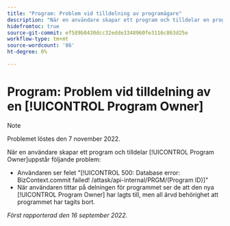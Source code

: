 ```yaml
---
title: "Program: Problem vid tilldelning av programägare"
description: "När en användare skapar ett program och tilldelar en programägare uppstår problemen som beskrivs i den här artikeln."
hidefromtoc: true
source-git-commit: ef589b0430dcc32edde3348960fe3116c863d25e
workflow-type: tm+mt
source-wordcount: '86'
ht-degree: 0%

---
```



# Program: Problem vid tilldelning av en [!UICONTROL Program Owner]

>[!NOTE]
>
>Problemet löstes den 7 november 2022.

När en användare skapar ett program och tilldelar [!UICONTROL Program Owner]uppstår följande problem:

* Användaren ser felet &quot;[!UICONTROL 500: Database error: BizContext.commit failed! /attask/api-internal/PRGM/(Program ID)]&quot;
* När användaren tittar på delningen för programmet ser de att den nya [!UICONTROL Program Owner] har lagts till, men all ärvd behörighet att programmet har tagits bort.

_Först rapporterad den 16 september 2022._

